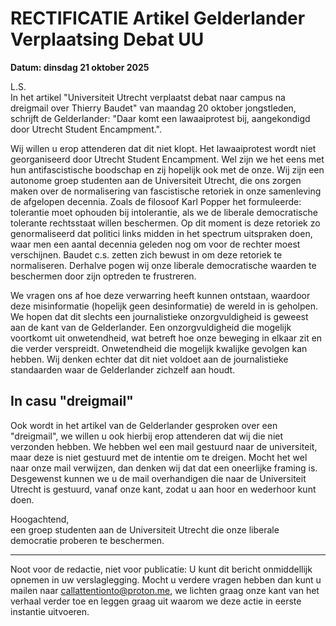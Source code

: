 # RECTIFICATIE Artikel Gelderlander Verplaatsing Debat UU

**Datum: dinsdag 21 oktober 2025**

L.S.  
In het artikel "Universiteit Utrecht verplaatst debat naar campus na dreigmail over Thierry Baudet" van maandag 20 oktober jongstleden, schrijft de Gelderlander: "Daar komt een lawaaiprotest bij, aangekondigd door Utrecht Student Encampment.". 

Wij willen u erop attenderen dat dit niet klopt. Het lawaaiprotest wordt niet georganiseerd door Utrecht Student Encampment. Wel zijn we het eens met hun antifascistische boodschap en zij hopelijk ook met de onze. Wij zijn een autonome groep studenten aan de Universiteit Utrecht, die ons zorgen maken over de normalisering van fascistische retoriek in onze samenleving de afgelopen decennia. Zoals de filosoof Karl Popper het formuleerde: tolerantie moet ophouden bij intolerantie, als we de liberale democratische tolerante rechtsstaat willen beschermen. Op dit moment is deze retoriek zo genormaliseerd dat politici links midden in het spectrum uitspraken doen, waar men een aantal decennia geleden nog om voor de rechter moest verschijnen. Baudet c.s. zetten zich bewust in om deze retoriek te normaliseren. Derhalve pogen wij onze liberale democratische waarden te beschermen door zijn optreden te frustreren.

We vragen ons af hoe deze verwarring heeft kunnen ontstaan, waardoor deze misinformatie (hopelijk geen desinformatie) de wereld in is geholpen. We hopen dat dit slechts een journalistieke onzorgvuldigheid is geweest aan de kant van de Gelderlander. Een onzorgvuldigheid die mogelijk voortkomt uit onwetendheid, wat betreft hoe onze beweging in elkaar zit en die verder verspreidt. Onwetendheid die mogelijk kwalijke gevolgen kan hebben. Wij denken echter dat dit niet voldoet aan de journalistieke standaarden waar de Gelderlander zichzelf aan houdt.

## In casu "dreigmail"
Ook wordt in het artikel van de Gelderlander gesproken over een "dreigmail", we willen u ook hierbij erop attenderen dat wij die niet verzonden hebben. We hebben wel een mail gestuurd naar de universiteit, maar deze is niet gestuurd met de intentie om te dreigen. Mocht het wel naar onze mail verwijzen, dan denken wij dat dat een oneerlijke framing is. Desgewenst kunnen we u de mail overhandigen die naar de Universiteit Utrecht is gestuurd, vanaf onze kant, zodat u aan hoor en wederhoor kunt doen.

Hoogachtend,  
een groep studenten aan de Universiteit Utrecht die onze liberale democratie proberen te beschermen.

---
Noot voor de redactie, niet voor publicatie: U kunt dit bericht onmiddellijk opnemen in uw verslaglegging. Mocht u verdere vragen hebben dan kunt u mailen naar callattentionto@proton.me, we lichten graag onze kant van het verhaal verder toe en leggen graag uit waarom we deze actie in eerste instantie uitvoeren.
